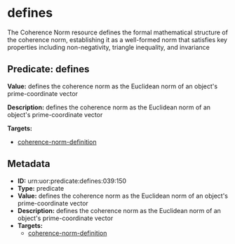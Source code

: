 # defines

The Coherence Norm resource defines the formal mathematical structure of the coherence norm, establishing it as a well-formed norm that satisfies key properties including non-negativity, triangle inequality, and invariance

## Predicate: defines

**Value:** defines the coherence norm as the Euclidean norm of an object's prime-coordinate vector

**Description:** defines the coherence norm as the Euclidean norm of an object's prime-coordinate vector

**Targets:**

- [coherence-norm-definition](../Concepts/coherence-norm-definition.md)

## Metadata

- **ID:** urn:uor:predicate:defines:039:150
- **Type:** predicate
- **Value:** defines the coherence norm as the Euclidean norm of an object's prime-coordinate vector
- **Description:** defines the coherence norm as the Euclidean norm of an object's prime-coordinate vector
- **Targets:**
  - [coherence-norm-definition](../Concepts/coherence-norm-definition.md)
